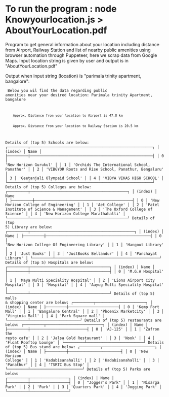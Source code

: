 # To run the program : node Knowyourlocation.js > AboutYourLocation.pdf

Program to get general information about your location including distance from Airport, Railway Station
and list of nearby public amenities using browser automation through Puppeteer, here we scrap data from Google Maps.
Input location string is given by user and output is in "AboutYourLocation.pdf"

Output when input string (location) is "parimala trinity apartment, bangalore":
<code><pre>
Below you wil find the data regarding public amenities near your desired location: Parimala trinity Apartment, bangalore

        Approx. Distance from your location to Airport is 47.8 km
        

        Approx. Distance from your location to Railway Station is 20.5 km
        
Details of (top 5) Schools are below:
┌─────────┬──────────────────────────────────────────────────────┐
│ (index) │                         Name                         │
├─────────┼──────────────────────────────────────────────────────┤
│    0    │                'New Horizon Gurukul'                 │
│    1    │     'Orchids The International School, Panathur'     │
│    2    │ 'VIBGYOR Roots and Rise School, Panathur, Bengaluru' │
│    3    │             'Geetanjali Olympaid School'             │
│    4    │              'VIDYA VIKAS HIGH SCHOOL'               │
└─────────┴──────────────────────────────────────────────────────┘
Details of (top 5) Colleges are below:
┌─────────┬───────────────────────────────────────────┐
│ (index) │                   Name                    │
├─────────┼───────────────────────────────────────────┤
│    0    │   'New Horizon College of Engineering'    │
│    1    │               'Aet College'               │
│    2    │ 'Patel Institute of Science & Management' │
│    3    │      'The Oxford College of Science'      │
│    4    │    'New Horizon College Marathahalli'     │
└─────────┴───────────────────────────────────────────┘
Details of (top 5) Library are below:
┌─────────┬──────────────────────────────────────────────┐
│ (index) │                     Name                     │
├─────────┼──────────────────────────────────────────────┤
│    0    │ 'New Horizon College Of Engineering Library' │
│    1    │              'Hangout Library'               │
│    2    │                 'Just Books'                 │
│    3    │            'JustBooks Bellandur'             │
│    4    │             'Panchayat Library'              │
└─────────┴──────────────────────────────────────────────┘
Details of (top 5) Hospitals are below:
┌─────────┬───────────────────────────────────┐
│ (index) │               Name                │
├─────────┼───────────────────────────────────┤
│    0    │         'M.G.A Hospital'          │
│    1    │ 'Maya Multi Speciality Hospital'  │
│    2    │   'Lions Airport City Hospital'   │
│    3    │            'Hospital'             │
│    4    │ 'Aayug Multi Speciality Hospital' │
└─────────┴───────────────────────────────────┘
Details of (top 5) malls & shopping center are below:
┌─────────┬──────────────────────┐
│ (index) │         Name         │
├─────────┼──────────────────────┤
│    0    │   'Kemp Fort Mall'   │
│    1    │ 'Bangalore Central'  │
│    2    │ 'Phoenix Marketcity' │
│    3    │   'Virginia Mall'    │
│    4    │  'Park Square mall'  │
└─────────┴──────────────────────┘
Details of (top 5) restaurants are below:
┌─────────┬─────────────────────────┐
│ (index) │          Name           │
├─────────┼─────────────────────────┤
│    0    │        'AJ-125'         │
│    1    │ 'Zafron the resto cafe' │
│    2    │ 'Jalsa Gold Restaurant' │
│    3    │         'Nook'          │
│    4    │ 'Float Rooftop Lounge'  │
└─────────┴─────────────────────────┘
Details of (top 5) Bus stand are below:
┌─────────┬───────────────────────┐
│ (index) │         Name          │
├─────────┼───────────────────────┤
│    0    │ 'New Horizon College' │
│    1    │   'Kadabisanahalli'   │
│    2    │   'Kadabisanahalli'   │
│    3    │      'Panathur'       │
│    4    │   'TSRTC Bus Stop'    │
└─────────┴───────────────────────┘
Details of (top 5) Parks are below:
┌─────────┬─────────────────┐
│ (index) │      Name       │
├─────────┼─────────────────┤
│    0    │ "Jogger's Park" │
│    1    │ 'Nisarga Park'  │
│    2    │     'Park'      │
│    3    │ 'Quarters Park' │
│    4    │ 'Jogging Park'  │
└─────────┴─────────────────┘
</code></pre>
